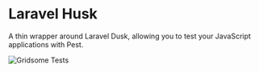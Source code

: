 # Laravel Husk

A thin wrapper around Laravel Dusk, allowing you to test your JavaScript applications with Pest.

![Gridsome Tests](https://github.com/stevebauman/laravel-husk-gridsome/actions/workflows/run-tests.yml/badge.svg)
